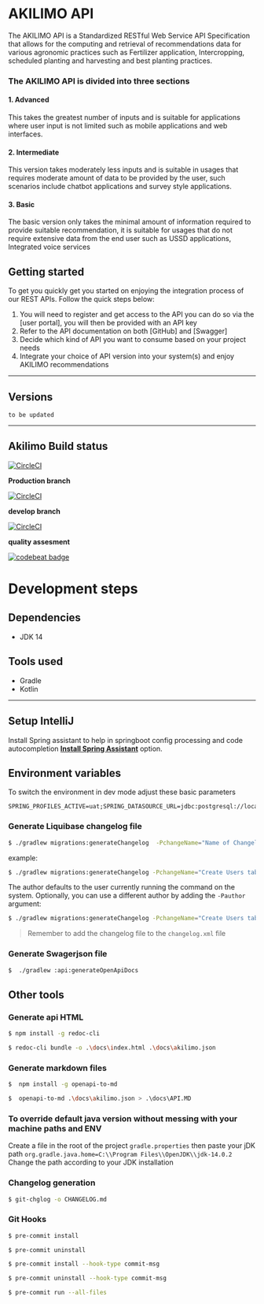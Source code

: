 # AKILIMO API

The AKILIMO API is a Standardized RESTful Web Service API Specification that allows for the computing and retrieval of recommendations data for various agronomic practices such as Fertilizer application, Intercropping, scheduled planting and harvesting and best planting practices.

### The AKILIMO API is divided into three sections

#### 1. Advanced

This takes the greatest number of inputs and is suitable for applications where user input is not limited such as mobile applications and web interfaces.

#### 2. Intermediate

This version takes moderately less inputs and is suitable in usages that requires moderate amount of data to be provided by the user, such scenarios include chatbot applications and survey style applications.

#### 3. Basic

The basic version only takes the minimal amount of information required to provide suitable recommendation, it is suitable for usages that do not require extensive data from the end user such as USSD applications, Integrated voice services

## Getting started

To get you quickly get you started on enjoying the integration process of our REST APIs. Follow the quick steps below:
1.	You will need to register and get access to the API you can do so via the [user portal], you will then be provided with an API key
2.	Refer to the API documentation on both [GitHub] and [Swagger]
3.	Decide which kind of API you want to consume based on your project needs
4.	Integrate your choice of API version into your system(s) and enjoy AKILIMO recommendations

---

## Versions
``` to be updated ```

---
## Akilimo Build status

[![CircleCI](https://circleci.com/gh/IITA-AKILIMO/akilimo-api.svg?style=svg)](https://circleci.com/gh/IITA-AKILIMO/akilimo-api)

**Production branch**

[![CircleCI](https://circleci.com/gh/IITA-AKILIMO/akilimo-api/tree/main.svg?style=svg)](https://circleci.com/gh/IITA-AKILIMO/akilimo-api/tree/main)

**develop branch**

[![CircleCI](https://circleci.com/gh/IITA-AKILIMO/akilimo-api/tree/develop.svg?style=svg)](https://circleci.com/gh/IITA-AKILIMO/akilimo-api/tree/develop)

**quality assesment**

[![codebeat badge](https://codebeat.co/badges/c0cb5198-13b9-46dc-b83e-79f8989c1698)](https://codebeat.co/projects/github-com-iita-akilimo-akilimo-api-develop)


# Development steps


## Dependencies

- JDK 14

## Tools used

- Gradle
- Kotlin

---

## Setup IntelliJ

Install Spring assistant to help in springboot config processing and code autocompletion
[**Install Spring Assistant**](https://plugins.jetbrains.com/plugin/10229-spring-assistant/)
option.

## Environment variables

To switch the environment in dev mode adjust these basic parameters

```
SPRING_PROFILES_ACTIVE=uat;SPRING_DATASOURCE_URL=jdbc:postgresql://localhost:5432/postgres;SPRING_DATASOURCE_USERNAME=user;SPRING_DATASOURCE_PASSWORD=pass
```

### Generate Liquibase changelog file

```bash
$ ./gradlew migrations:generateChangelog  -PchangeName="Name of Changelog"
```

example:

```bash
$ ./gradlew migrations:generateChangelog -PchangeName="Create Users table"
```

The author defaults to the user currently running the command on the system. Optionally, you can use a different author by adding the `-Pauthor`
argument:

```bash
$ ./gradlew migrations:generateChangelog -PchangeName="Create Users table" -Pauthor="The Stig"
```

> Remember to add the changelog file to the `changelog.xml` file


### Generate Swagerjson file

```bash
$  ./gradlew :api:generateOpenApiDocs
```


## Other tools

### Generate api HTML
```bash
$ npm install -g redoc-cli
````
```bash
$ redoc-cli bundle -o .\docs\index.html .\docs\akilimo.json
```

### Generate markdown files

```bash
$  npm install -g openapi-to-md
````
```bash
$  openapi-to-md .\docs\akilimo.json > .\docs\API.MD
```


### To override default java version without messing with your machine paths and ENV

Create a file in the root of the project `gradle.properties` then paste your jDK path `org.gradle.java.home=C:\\Program Files\\OpenJDK\\jdk-14.0.2`
Change the path according to your JDK installation

### Changelog generation
```bash
$ git-chglog -o CHANGELOG.md
```

### Git Hooks

```bash
$ pre-commit install
```
```bash
$ pre-commit uninstall
```
```bash
$ pre-commit install --hook-type commit-msg
```
```bash
$ pre-commit uninstall --hook-type commit-msg
```
```bash
$ pre-commit run --all-files
```
